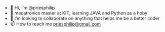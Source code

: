 - 👋 Hi, I’m @priesphilip
- 🌱 mecatronics master at KIT, learning JAVA and Python as a hoby
- 💞️ I’m looking to collaborate on anything that helps me be a better coder
- 📫 How to reach me priesphilip@gmail.com

<!---
priesphilip/priesphilip is a ✨ special ✨ repository because its `README.md` (this file) appears on your GitHub profile.
You can click the Preview link to take a look at your changes.
--->
